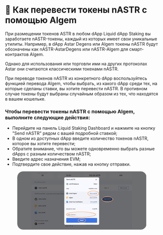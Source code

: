 # 🐠 Как перевести токены nASTR с помощью Algem

При размещении токенов ASTR в любом dApp Liquid dApp Staking вы заработаете nASTR-токены, каждый из которых имеет свои уникальные утилиты. Например, в dApp Astar Degens или Algem токены nASTR будут обозначены как nASTR-AstarDegens или nASTR-Algem для смарт-контрактов Algem.

Однако для использования или торговли ими на других протоколах Astar они считаются классическими токенами nASTR.

При переводе токенов nASTR из конкретного dApp воспользуйтесь функцией перевода Algem, чтобы выбрать, из какого dApp среди тех, на которые сделаны ставки, вы хотите перевести nASTR. В противном случае токены будут выбраны случайным образом из тех, что находятся в вашем кошельке.

### Чтобы перевести токены nASTR с помощью Algem, выполните следующие действия:

* Перейдите на панель Liquid Staking Dashboard и нажмите на кнопку "Send nASTR" рядом с вашей подробной ставкой;
* В одном из доступных dApp введите количество токенов nASTR, которое вы хотите перевести;
* Обратите внимание, что вы можете одновременно выбрать разные dApps с разным количеством nASTR;
* Введите адрес назначения EVM;
* Подтвердите свое действие, нажав на кнопку отправки.

<figure><img src="../.gitbook/assets/Send nASTR.png" alt=""><figcaption></figcaption></figure>
